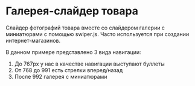 # Галерея-слайдер товара

Слайдер фотографий товара вместе со слайдером галерии с миниатюрами с помощью swiper.js. Часто используется при создании интернет-магазинов.

В данном примере представлено 3 вида навигации:
1. До 767px у нас в качестве навигации выступают буллеты
2. От 768 до 991 есть стрелки вперед/назад
3. После 992 галерея с миниатюрами